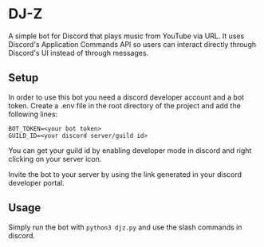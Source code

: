 # DJ-Z
A simple bot for Discord that plays music from YouTube via URL.
It uses Discord's Application Commands API so users can interact directly through Discord's UI instead of through messages.

## Setup
In order to use this bot you need a discord developer account and a bot token.
Create a .env file in the root directory of the project and add the following lines:
```
BOT_TOKEN=<your bot token>
GUILD_ID=<your discord server/guild id>
```
You can get your guild id by enabling developer mode in discord and right clicking on your server icon.

Invite the bot to your server by using the link generated in your discord developer portal.
## Usage
Simply run the bot with `python3 djz.py` and use the slash commands in discord.

